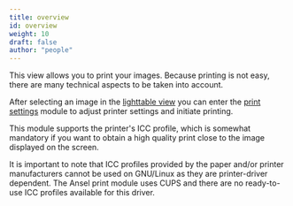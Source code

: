 ```yaml
---
title: overview
id: overview
weight: 10
draft: false
author: "people"
---
```


This view allows you to print your images. Because printing is not easy, there are many technical aspects to be taken into account.

After selecting an image in the [lighttable view](../lighttable/_index.md) you can enter the [print settings](../module-reference/utility-modules/print/print-settings.md) module to adjust printer settings and initiate printing.

This module supports the printer's ICC profile, which is somewhat mandatory if you want to obtain a high quality print close to the image displayed on the screen.

It is important to note that ICC profiles provided by the paper and/or printer manufacturers cannot be used on GNU/Linux as they are printer-driver dependent. The Ansel print module uses CUPS and there are no ready-to-use ICC profiles available for this driver.
